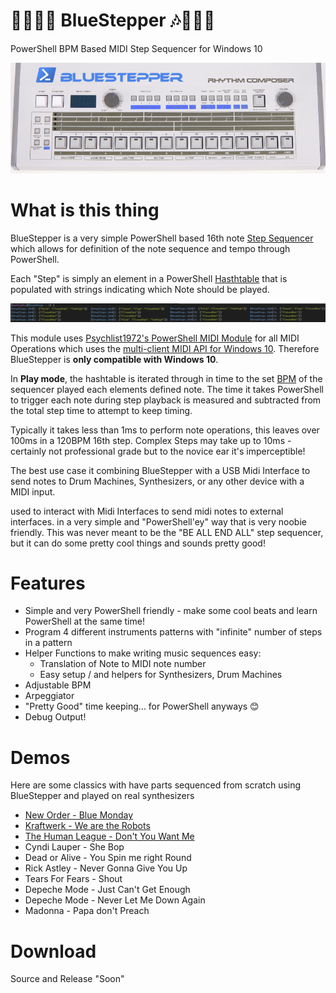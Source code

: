 # 💙🥁🎹🎶 BlueStepper 🎶🎹🥁💙
PowerShell BPM Based MIDI Step Sequencer for Windows 10

![](img\bluestepper.png)

# What is this thing

BlueStepper is a very simple PowerShell based 16th note [Step Sequencer](https://en.wikipedia.org/wiki/Music_sequencer) which allows for definition of the note sequence and tempo through PowerShell.

Each "Step" is simply an element in a PowerShell [Hasthtable](https://docs.microsoft.com/en-us/dotnet/api/system.collections.hashtable?view=netframework-4.8) that is populated with strings indicating which Note should be played.

![](img\drumsteps.png)

This module uses [Psychlist1972's PowerShell MIDI Module](Windows-10-PowerShell-MIDI) for all MIDI Operations which uses the [multi-client MIDI API for Windows 10](https://blogs.windows.com/windowsdeveloper/2016/09/21/midi-enhancements-in-windows-10/). Therefore BlueStepper is **only compatible with Windows 10**.

In **Play mode**, the hashtable is iterated through in time to the set [BPM](https://en.wikipedia.org/wiki/Tempo) of the sequencer played each elements defined note. The time it takes PowerShell to trigger each note during step playback is measured and subtracted from the total step time to attempt to keep timing.

Typically it takes less than 1ms to perform note operations, this leaves over 100ms in a 120BPM 16th step. Complex Steps may take up to 10ms - certainly not professional grade but to the novice ear it's imperceptible!

The best use case it combining BlueStepper with a USB Midi Interface to send notes to Drum Machines, Synthesizers, or any other device with a MIDI input.


used to interact with Midi Interfaces to send midi notes to external interfaces.
in a very simple and "PowerShell'ey" way that is very noobie friendly. This was never meant to be the "BE ALL END ALL" step sequencer, but it can do some pretty cool things and sounds pretty good! 

# Features
* Simple and very PowerShell friendly - make some cool beats and learn PowerShell at the same time!
* Program 4 different instruments patterns with "infinite" number of steps in a pattern
* Helper Functions to make writing music sequences easy:
    * Translation of Note to MIDI note number
    * Easy setup / and helpers for Synthesizers, Drum Machines
* Adjustable BPM
* Arpeggiator
* "Pretty Good" time keeping... for PowerShell anyways 😊
* Debug Output! 

# Demos
Here are some classics with have parts sequenced from scratch using BlueStepper and played on real synthesizers

* [New Order - Blue Monday](https://twitter.com/LeeAlanBerg/status/1226074288538685440)
* [Kraftwerk - We are the Robots](https://twitter.com/LeeAlanBerg/status/1226281609156059137)
* [The Human League - Don't You Want Me](https://twitter.com/LeeAlanBerg/status/1226318499867480064)
* Cyndi Lauper - She Bop
* Dead or Alive - You Spin me right Round
* Rick Astley - Never Gonna Give You Up
* Tears For Fears - Shout
* Depeche Mode - Just Can't Get Enough
* Depeche Mode - Never Let Me Down Again
* Madonna - Papa don't Preach

# Download
Source and Release "Soon"


